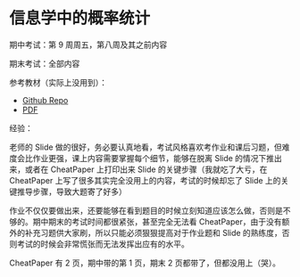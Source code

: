 # 信息学中的概率统计

期中考试：第 9 周周五，第八周及其之前内容

期末考试：全部内容

参考教材（实际上没用到）：

-   [Github Repo](https://github.com/re-book/ptmst)
-   [PDF](https://yuxtech.club/math/%E8%8C%86%E8%AF%97%E6%9D%BE%E6%A6%82%E7%8E%87%E8%AE%BALaTeX.pdf)

经验：

老师的 Slide 做的很好，务必要认真地看，考试风格喜欢考作业和课后习题，但难度会比作业更强，课上内容需要掌握每个细节，能够在脱离 Slide 的情况下推出来，或者在 CheatPaper 上打印出来 Slide 的关键步骤（我就吃了大亏，在 CheatPaper 上写了很多其实完全没用上的内容，考试的时候却忘了 Slide 上的关键推导步骤，导致大题寄了好多）

作业不仅仅要做出来，还要能够在看到题目的时候立刻知道应该怎么做，否则是不够的。期中期末的考试时间都很紧张，甚至完全无法看 CheatPaper，由于没有额外的补充习题供大家刷，所以只能必须狠狠提高对于作业题和 Slide 的熟练度，否则考试的时候会非常慌张而无法发挥出应有的水平。

CheatPaper 有 2 页，期中带的第 1 页，期末 2 页都带了，但都没用上（哭）。

